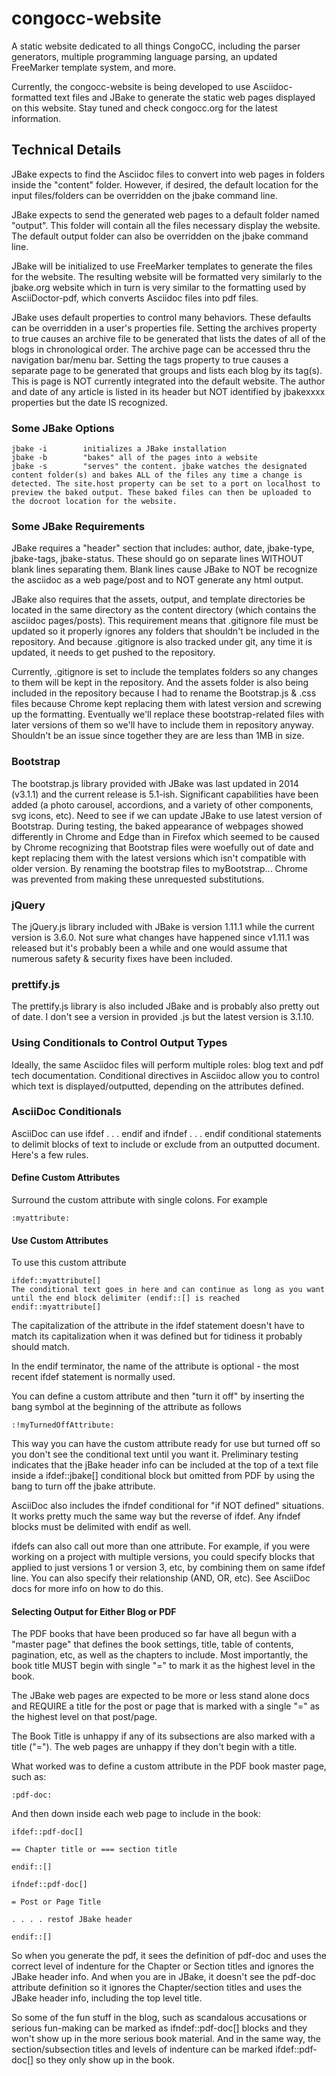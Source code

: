 # congocc-website
A static website dedicated to all things CongoCC, including the parser generators, multiple programming language parsing, an updated FreeMarker template system, and more. 

Currently, the congocc-website is being developed to use Asciidoc-formatted text files and JBake to generate the static web pages displayed on this website. Stay tuned and check congocc.org for the latest information.

## Technical Details
JBake expects to find the Asciidoc files to convert into web pages in folders inside the "content" folder. However, if desired, the default location for the input files/folders can be overridden on the jbake command line.

JBake expects to send the generated web pages to a default folder named "output". This folder will contain all the files necessary display the website. The default output folder can also be overridden on the jbake command line.

JBake will be initialized to use FreeMarker templates to generate the files for the website. The resulting website will be formatted very similarly to the jbake.org website which in turn is very similar to the formatting used by AsciiDoctor-pdf, which converts Asciidoc files into pdf files.

JBake uses default properties to control many behaviors. These defaults can be overridden in a user's properties file. Setting the archives property to true causes an archive file to be generated that lists the dates of all of the blogs in chronological order. The archive page can be accessed thru the navigation bar/menu bar. Setting the tags property to true causes a separate page to be generated that groups and lists each blog by its tag(s). This is page is NOT currently integrated into the default website. The author and date of any article is listed in its header but NOT identified by jbakexxxx properties but the date IS recognized.

### Some JBake Options
    jbake -i        initializes a JBake installation
    jbake -b        "bakes" all of the pages into a website
    jbake -s        "serves" the content. jbake watches the designated content folder(s) and bakes ALL of the files any time a change is detected. The site.host property can be set to a port on localhost to preview the baked output. These baked files can then be uploaded to the docroot location for the website.
    
### Some JBake Requirements
JBake requires a "header" section that includes: author, date, jbake-type, jbake-tags, jbake-status. These should go on separate lines WITHOUT blank lines separating them. Blank lines cause JBake to NOT be recognize the asciidoc as a web page/post and to NOT generate any html output.

JBake also requires that the assets, output, and template directories be located in the same directory as the content directory (which contains the asciidoc pages/posts). This requirement means that .gitignore file must be updated so it properly ignores any folders that shouldn't be included in the repository. And because .gitignore is also tracked under git, any time it is updated, it needs to get pushed to the repository. 

Currently, .gitignore is set to include the templates folders so any changes to them will be kept in the repository. And the assets folder is also being included in the repository because I had to rename the Bootstrap.js & .css files because Chrome kept replacing them with latest version and screwing up the formatting. Eventually we'll replace these bootstrap-related files with later versions of them so we'll have to include them in repository anyway. Shouldn't be an issue since together they are are less than 1MB in size.

### Bootstrap
The bootstrap.js library provided with JBake was last updated in 2014 (v3.1.1) and the current release is 5.1-ish. Significant capabilities have been added (a photo carousel, accordions, and a variety of other components, svg icons, etc). Need to see if we can update JBake to use latest version of Bootstrap. During testing, the baked appearance of webpages showed differently in Chrome and Edge than in Firefox which seemed to be caused by Chrome recognizing that Bootstrap files were woefully out of date and kept replacing them with the latest versions which isn't compatible with older version. By renaming the bootstrap files to myBootstrap... Chrome was prevented from making these unrequested substitutions.

### jQuery
The jQuery.js library included with JBake is version 1.11.1 while the current version is 3.6.0. Not sure what changes have happened since v1.11.1 was released but it's probably been a while and one would assume that numerous safety & security fixes have been included.

### prettify.js
The prettify.js library is also included JBake and is probably also pretty out of date. I don't see a version in provided .js but the latest version is 3.1.10.

### Using Conditionals to Control Output Types
Ideally, the same Asciidoc files will perform multiple roles: blog text and pdf tech documentation. Conditional directives in Asciidoc allow you to control which text is displayed/outputted, depending on the attributes defined.

### AsciiDoc Conditionals
AsciiDoc can use ifdef . . . endif and ifndef . . . endif conditional statements to delimit blocks of text to include or exclude from an outputted document. Here's a few rules.

#### Define Custom Attributes
Surround the custom attribute with single colons. For example

    :myattribute:

#### Use Custom Attributes
To use this custom attribute

    ifdef::myattribute[]
    The conditional text goes in here and can continue as long as you want until the end block delimiter (endif::[] is reached
    endif::myattribute[]

The capitalization of the attribute in the ifdef statement doesn't have to match its capitalization when it was defined but for tidiness it probably should match. 

In the endif terminator, the name of the attribute is optional - the most recent ifdef statement is normally used.

You can define a custom attribute and then "turn it off" by inserting the bang symbol at the beginning of the attribute as follows

    :!myTurnedOffAttribute:

This way you can have the custom attribute ready for use but turned off so you don't see the conditional text until you want it. Preliminary testing indicates that the jBake header info can be included at the top of a text file inside a ifdef::jbake[] conditional block but omitted from PDF by using the bang to turn off the jbake attribute.

AsciiDoc also includes the ifndef conditional for "if NOT defined" situations. It works pretty much the same way but the reverse of ifdef. Any ifndef blocks must be delimited with endif as well.

ifdefs can also call out more than one attribute. For example, if you were working on a project with multiple versions, you could specify blocks that applied to just versions 1 or version 3, etc, by combining them on same ifdef line. You can also specify their relationship (AND, OR, etc). See AsciiDoc docs for more info on how to do this.

#### Selecting Output for Either Blog or PDF
The PDF books that have been produced so far have all begun with a "master page" that defines the book settings, title, table of contents, pagination, etc, as well as the chapters to include. Most importantly, the book title MUST begin with single "=" to mark it as the highest level in the book.

The JBake web pages are expected to be more or less stand alone docs and REQUIRE a title for the post or page that is marked with a single "=" as the highest level on that post/page.

The Book Title is unhappy if any of its subsections are also marked with a title ("="). The web pages are unhappy if they don't begin with a title.

What worked was to define a custom attribute in the PDF book master page, such as:

    :pdf-doc:

And then down inside each web page to include in the book:

    ifdef::pdf-doc[]

    == Chapter title or === section title

    endif::[]

    ifndef::pdf-doc[]

    = Post or Page Title

    . . . . restof JBake header

    endif::[]

So when you generate the pdf, it sees the definition of pdf-doc and uses the correct level of indenture for the Chapter or Section titles and ignores the JBake header info. And when you are in JBake, it doesn't see the pdf-doc attribute definition so it ignores the Chapter/section titles and uses the JBake header info, including the top level title.

So some of the fun stuff in the blog, such as scandalous accusations or serious fun-making can be marked as ifndef::pdf-doc[] blocks and they won't show up in the more serious book material. And in the same way, the section/subsection titles and levels of indenture can be marked ifdef::pdf-doc[] so they only show up in the book.

